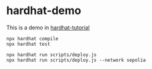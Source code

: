 # hardhat-demo

This is a demo in [hardhat-tutorial](https://learnblockchain.cn/docs/hardhat/tutorial/)

```shell
npx hardhat compile
npx hardhat test

npx hardhat run scripts/deploy.js
npx hardhat run scripts/deploy.js --network sepolia
```
